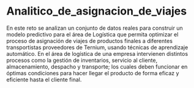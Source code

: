 # Analitico_de_asignacion_de_viajes

En este reto se analizan un conjunto de datos reales para construir un modelo predictivo para el área de Logística que permita optimizar el proceso de asignación de viajes de productos finales a diferentes transportistas proveedores de Ternium, usando técnicas de aprendizaje automático.  En el área de logística de una empresa intervienen distintos procesos como la gestión de inventarios, servicio al cliente, almacenamiento, despacho y transporte; los cuales deben funcionar en óptimas condiciones para hacer llegar el producto de forma eficaz y eficiente hasta el cliente final.

